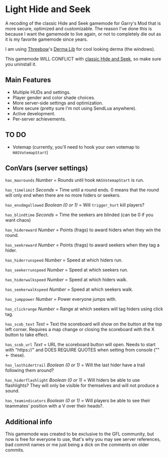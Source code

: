 # Light Hide and Seek

A recoding of the classic Hide and Seek gamemode for Garry's Mod that is more secure, optimized and customizable. The reason I've done this is because I want the gamemode to live again, or not to completely die out as it is my favorite gamemode since years.

I am using [Threebow](https://www.threebow.com/)'s [Derma Lib](https://threebow.gitbooks.io/tdlib/) for cool looking derma (the windows).

This gamemode WILL CONFLICT with [classic Hide and Seek](https://steamcommunity.com/sharedfiles/filedetails/?id=266512527), so make sure you uninstall it.

## Main Features

* Multiple HUDs and settings.
* Player gender and color shade choices.
* More server-side settings and optimization.
* More secure (pretty sure I'm not using SendLua anywhere).
* Active development.
* Per-server achievements.

## TO DO
* Votemap (currently, you'll need to hook your own votemap to `HASVotemapStart`)

## ConVars (server settings)

`has_maxrounds`  *Number* = Rounds until hook `HASVotemapStart` is run.

`has_timelimit` *Seconds* = Time until a round ends. 0 means that the round will only end when there are no more hiders or seekers.

`has_envdmgallowed` *Boolean (0 or 1)* = Will `trigger_hurt` kill players?

`has_blindtime` *Seconds* = Time the seekers are blinded (can be 0 if you want chaos)

`has_hidereward` *Number* = Points (frags) to award hiders when they win the round.

`has_seekreward` *Number* = Points (frags) to award seekers when they tag a hider.

`has_hiderrunspeed` *Number* = Speed at which hiders run.

`has_seekerrunspeed` *Number* = Speed at which seekers run.

`has_hiderwalkspeed` *Number* = Speed at which hiders walk.

`has_seekerwalkspeed` *Number* = Speed at which seekers walk.

`has_jumppower` *Number* = Power everyone jumps with.

`has_clickrange` *Number* = Range at which seekers will tag hiders using click tag.

`has_scob_text` *Text* = Text the scoreboard will show on the button at the top left corner. Requires a map change or closing the scoreboard with the X button to take effect.

`has_scob_url` *Text* = URL the scoreboard button will open. Needs to start with "https://" and DOES REQUIRE QUOTES when setting from console ("" <- these).

`has_lasthidertrail` *Boolean (0 or 1)* = Will the last hider have a trail following them around?

`has_hiderflashlight` *Boolean (0 or 1)* = Will hiders be able to use flashlights? They will only be visible for themselves and will not produce a sound.

`has_teamindicators` *Boolean (0 or 1)* = Will players be able to see their teammates' position with a V over their heads?.

## Additional info

This gamemode was created to be exclusive to the GFL community, but now is free for everyone to use, that's why you may see server references, bad commit names or me just being a dick on the comments on older commits.
